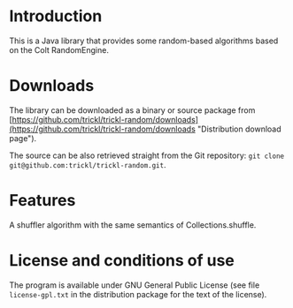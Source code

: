 Introduction
============
This is a Java library that provides some random-based algorithms based on the Colt RandomEngine.

Downloads
=========
The library can be downloaded as a binary or source package from [https://github.com/trickl/trickl-random/downloads](https://github.com/trickl/trickl-random/downloads "Distribution download page").

The source can be also retrieved straight from the Git repository: `git clone git@github.com:trickl/trickl-random.git`.

Features
========
A shuffler algorithm with the same semantics of Collections.shuffle.

License and conditions of use
=============================
The program is available under GNU General Public License (see file `license-gpl.txt` in the distribution package for the text of the license).
